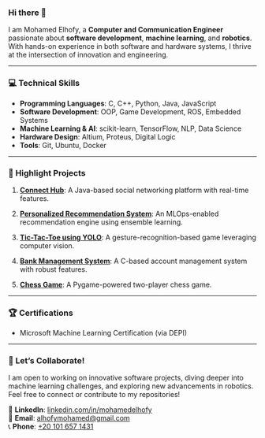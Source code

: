 
###  Hi there 👋
I am Mohamed Elhofy, a **Computer and Communication Engineer** passionate about **software development**, **machine learning**, and **robotics**. With hands-on experience in both software and hardware systems, I thrive at the intersection of innovation and engineering.

---

### 💻 Technical Skills  
- **Programming Languages**: C, C++, Python, Java, JavaScript  
- **Software Development**: OOP, Game Development, ROS, Embedded Systems  
- **Machine Learning & AI**: scikit-learn, TensorFlow, NLP, Data Science  
- **Hardware Design**: Altium, Proteus, Digital Logic  
- **Tools**: Git, Ubuntu, Docker  

---

### 🌟 Highlight Projects  
1. **[Connect Hub](https://github.com/mohamedelhofy/Connect-Hub)**: A Java-based social networking platform with real-time features.

3. **[Personalized Recommendation System](https://github.com/mohamedelhofy/Personalized-Recommendation-System)**: An MLOps-enabled recommendation engine using ensemble learning.

4. **[Tic-Tac-Toe using YOLO](https://github.com/mohamedelhofy/Tic-Tac)**: A gesture-recognition-based game leveraging computer vision.

5. **[Bank Management System](https://github.com/mohamedelhofy/Bank-system)**: A C-based account management system with robust features.

6. **[Chess Game](https://github.com/mohamedelhofy/Chess-Game)**:  A Pygame-powered two-player chess game.
   
---

### 🏆 Certifications  
- Microsoft Machine Learning Certification (via DEPI)  

---

### 🚀 Let’s Collaborate!  
I am open to working on innovative software projects, diving deeper into machine learning challenges, and exploring new advancements in robotics. Feel free to connect or contribute to my repositories!  

🔗 **LinkedIn**: [linkedin.com/in/mohamedelhofy](https://www.linkedin.com/in/mohamedelhofy)  
📧 **Email**: [alhofymohamed@gmail.com](mailto:alhofymohamed@gmail.com)  
📞 **Phone**: [+20 101 657 1431](tel:+201016571431)  
